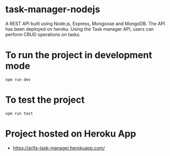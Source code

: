 # task-manager-nodejs
A REST API built using Node.js, Express, Mongoose and MongoDB. The API has been deployed on heroku. Using the Task manager API, users can perform CRUD operations on tasks.
# To run the project in development mode
`npm run dev`
# To test the project
`npm run test`
# Project hosted on Heroku App
* https://arifa-task-manager.herokuapp.com/
